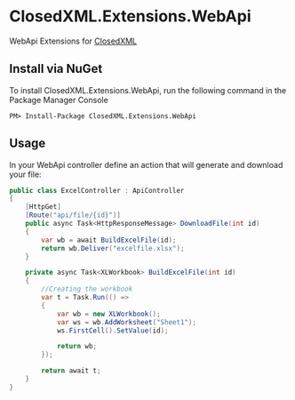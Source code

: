 # ClosedXML.Extensions.WebApi
WebApi Extensions for [ClosedXML](https://github.com/ClosedXML/ClosedXML)

## Install via NuGet

To install ClosedXML.Extensions.WebApi, run the following command in the Package Manager Console

```
PM> Install-Package ClosedXML.Extensions.WebApi
```


## Usage
In your WebApi controller define an action that will generate and download your file:

```c#
public class ExcelController : ApiController
{
    [HttpGet]
    [Route("api/file/{id}")]
    public async Task<HttpResponseMessage> DownloadFile(int id)
    {
        var wb = await BuildExcelFile(id);
        return wb.Deliver("excelfile.xlsx");
    }

    private async Task<XLWorkbook> BuildExcelFile(int id)
    {
        //Creating the workbook
        var t = Task.Run(() =>
        {
            var wb = new XLWorkbook();
            var ws = wb.AddWorksheet("Sheet1");
            ws.FirstCell().SetValue(id);

            return wb;
        });

        return await t;
    }
}
```

